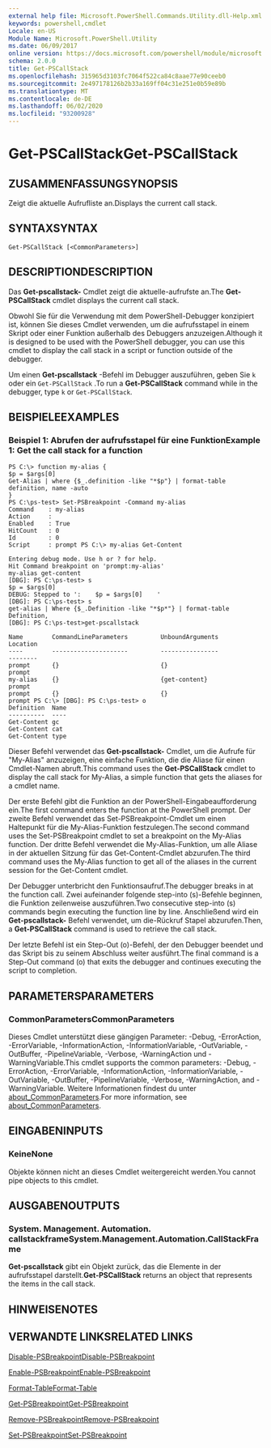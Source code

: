 ```yaml
---
external help file: Microsoft.PowerShell.Commands.Utility.dll-Help.xml
keywords: powershell,cmdlet
Locale: en-US
Module Name: Microsoft.PowerShell.Utility
ms.date: 06/09/2017
online version: https://docs.microsoft.com/powershell/module/microsoft.powershell.utility/get-pscallstack?view=powershell-7&WT.mc_id=ps-gethelp
schema: 2.0.0
title: Get-PSCallStack
ms.openlocfilehash: 315965d3103fc7064f522ca84c8aae77e90ceeb0
ms.sourcegitcommit: 2e497178126b2b33a169ff04c31e251e0b59e89b
ms.translationtype: MT
ms.contentlocale: de-DE
ms.lasthandoff: 06/02/2020
ms.locfileid: "93200928"
---
```

# <span data-ttu-id="255eb-103">Get-PSCallStack</span><span class="sxs-lookup"><span data-stu-id="255eb-103">Get-PSCallStack</span></span>

## <span data-ttu-id="255eb-104">ZUSAMMENFASSUNG</span><span class="sxs-lookup"><span data-stu-id="255eb-104">SYNOPSIS</span></span>
<span data-ttu-id="255eb-105">Zeigt die aktuelle Aufrufliste an.</span><span class="sxs-lookup"><span data-stu-id="255eb-105">Displays the current call stack.</span></span>

## <span data-ttu-id="255eb-106">SYNTAX</span><span class="sxs-lookup"><span data-stu-id="255eb-106">SYNTAX</span></span>

```
Get-PSCallStack [<CommonParameters>]
```

## <span data-ttu-id="255eb-107">DESCRIPTION</span><span class="sxs-lookup"><span data-stu-id="255eb-107">DESCRIPTION</span></span>

<span data-ttu-id="255eb-108">Das **Get-pscallstack-** Cmdlet zeigt die aktuelle-aufrufste an.</span><span class="sxs-lookup"><span data-stu-id="255eb-108">The **Get-PSCallStack** cmdlet displays the current call stack.</span></span>

<span data-ttu-id="255eb-109">Obwohl Sie für die Verwendung mit dem PowerShell-Debugger konzipiert ist, können Sie dieses Cmdlet verwenden, um die aufrufsstapel in einem Skript oder einer Funktion außerhalb des Debuggers anzuzeigen.</span><span class="sxs-lookup"><span data-stu-id="255eb-109">Although it is designed to be used with the PowerShell debugger, you can use this cmdlet to display the call stack in a script or function outside of the debugger.</span></span>

<span data-ttu-id="255eb-110">Um einen **Get-pscallstack** -Befehl im Debugger auszuführen, geben Sie `k` oder ein `Get-PSCallStack` .</span><span class="sxs-lookup"><span data-stu-id="255eb-110">To run a **Get-PSCallStack** command while in the debugger, type `k` or `Get-PSCallStack`.</span></span>

## <span data-ttu-id="255eb-111">BEISPIELE</span><span class="sxs-lookup"><span data-stu-id="255eb-111">EXAMPLES</span></span>

### <span data-ttu-id="255eb-112">Beispiel 1: Abrufen der aufrufsstapel für eine Funktion</span><span class="sxs-lookup"><span data-stu-id="255eb-112">Example 1: Get the call stack for a function</span></span>

```
PS C:\> function my-alias {
$p = $args[0]
Get-Alias | where {$_.definition -like "*$p"} | format-table definition, name -auto
}
PS C:\ps-test> Set-PSBreakpoint -Command my-alias
Command    : my-alias
Action     :
Enabled    : True
HitCount   : 0
Id         : 0
Script     : prompt PS C:\> my-alias Get-Content

Entering debug mode. Use h or ? for help.
Hit Command breakpoint on 'prompt:my-alias'
my-alias get-content
[DBG]: PS C:\ps-test> s
$p = $args[0]
DEBUG: Stepped to ':    $p = $args[0]    '
[DBG]: PS C:\ps-test> s
get-alias | Where {$_.Definition -like "*$p*"} | format-table Definition,
[DBG]: PS C:\ps-test>get-pscallstack

Name        CommandLineParameters         UnboundArguments              Location
----        ---------------------         ----------------              --------
prompt      {}                            {}                            prompt
my-alias    {}                            {get-content}                 prompt
prompt      {}                            {}                            prompt PS C:\> [DBG]: PS C:\ps-test> o
Definition  Name
----------  ----
Get-Content gc
Get-Content cat
Get-Content type
```

<span data-ttu-id="255eb-113">Dieser Befehl verwendet das **Get-pscallstack-** Cmdlet, um die Aufrufe für "My-Alias" anzuzeigen, eine einfache Funktion, die die Aliase für einen Cmdlet-Namen abruft.</span><span class="sxs-lookup"><span data-stu-id="255eb-113">This command uses the **Get-PSCallStack** cmdlet to display the call stack for My-Alias, a simple function that gets the aliases for a cmdlet name.</span></span>

<span data-ttu-id="255eb-114">Der erste Befehl gibt die Funktion an der PowerShell-Eingabeaufforderung ein.</span><span class="sxs-lookup"><span data-stu-id="255eb-114">The first command enters the function at the PowerShell prompt.</span></span>
<span data-ttu-id="255eb-115">Der zweite Befehl verwendet das Set-PSBreakpoint-Cmdlet um einen Haltepunkt für die My-Alias-Funktion festzulegen.</span><span class="sxs-lookup"><span data-stu-id="255eb-115">The second command uses the Set-PSBreakpoint cmdlet to set a breakpoint on the My-Alias function.</span></span>
<span data-ttu-id="255eb-116">Der dritte Befehl verwendet die My-Alias-Funktion, um alle Aliase in der aktuellen Sitzung für das Get-Content-Cmdlet abzurufen.</span><span class="sxs-lookup"><span data-stu-id="255eb-116">The third command uses the My-Alias function to get all of the aliases in the current session for the Get-Content cmdlet.</span></span>

<span data-ttu-id="255eb-117">Der Debugger unterbricht den Funktionsaufruf.</span><span class="sxs-lookup"><span data-stu-id="255eb-117">The debugger breaks in at the function call.</span></span>
<span data-ttu-id="255eb-118">Zwei aufeinander folgende step-into (s)-Befehle beginnen, die Funktion zeilenweise auszuführen.</span><span class="sxs-lookup"><span data-stu-id="255eb-118">Two consecutive step-into (s) commands begin executing the function line by line.</span></span>
<span data-ttu-id="255eb-119">Anschließend wird ein **Get-pscallstack-** Befehl verwendet, um die-Rückruf Stapel abzurufen.</span><span class="sxs-lookup"><span data-stu-id="255eb-119">Then, a **Get-PSCallStack** command is used to retrieve the call stack.</span></span>

<span data-ttu-id="255eb-120">Der letzte Befehl ist ein Step-Out (o)-Befehl, der den Debugger beendet und das Skript bis zu seinem Abschluss weiter ausführt.</span><span class="sxs-lookup"><span data-stu-id="255eb-120">The final command is a Step-Out command (o) that exits the debugger and continues executing the script to completion.</span></span>

## <span data-ttu-id="255eb-121">PARAMETERS</span><span class="sxs-lookup"><span data-stu-id="255eb-121">PARAMETERS</span></span>

### <span data-ttu-id="255eb-122">CommonParameters</span><span class="sxs-lookup"><span data-stu-id="255eb-122">CommonParameters</span></span>

<span data-ttu-id="255eb-123">Dieses Cmdlet unterstützt diese gängigen Parameter: -Debug, -ErrorAction, -ErrorVariable, -InformationAction, -InformationVariable, -OutVariable, -OutBuffer, -PipelineVariable, -Verbose, -WarningAction und -WarningVariable.</span><span class="sxs-lookup"><span data-stu-id="255eb-123">This cmdlet supports the common parameters: -Debug, -ErrorAction, -ErrorVariable, -InformationAction, -InformationVariable, -OutVariable, -OutBuffer, -PipelineVariable, -Verbose, -WarningAction, and -WarningVariable.</span></span> <span data-ttu-id="255eb-124">Weitere Informationen findest du unter [about_CommonParameters](https://go.microsoft.com/fwlink/?LinkID=113216).</span><span class="sxs-lookup"><span data-stu-id="255eb-124">For more information, see [about_CommonParameters](https://go.microsoft.com/fwlink/?LinkID=113216).</span></span>

## <span data-ttu-id="255eb-125">EINGABEN</span><span class="sxs-lookup"><span data-stu-id="255eb-125">INPUTS</span></span>

### <span data-ttu-id="255eb-126">Keine</span><span class="sxs-lookup"><span data-stu-id="255eb-126">None</span></span>

<span data-ttu-id="255eb-127">Objekte können nicht an dieses Cmdlet weitergereicht werden.</span><span class="sxs-lookup"><span data-stu-id="255eb-127">You cannot pipe objects to this cmdlet.</span></span>

## <span data-ttu-id="255eb-128">AUSGABEN</span><span class="sxs-lookup"><span data-stu-id="255eb-128">OUTPUTS</span></span>

### <span data-ttu-id="255eb-129">System. Management. Automation. callstackframe</span><span class="sxs-lookup"><span data-stu-id="255eb-129">System.Management.Automation.CallStackFrame</span></span>

<span data-ttu-id="255eb-130">**Get-pscallstack** gibt ein Objekt zurück, das die Elemente in der aufrufsstapel darstellt.</span><span class="sxs-lookup"><span data-stu-id="255eb-130">**Get-PSCallStack** returns an object that represents the items in the call stack.</span></span>

## <span data-ttu-id="255eb-131">HINWEISE</span><span class="sxs-lookup"><span data-stu-id="255eb-131">NOTES</span></span>

## <span data-ttu-id="255eb-132">VERWANDTE LINKS</span><span class="sxs-lookup"><span data-stu-id="255eb-132">RELATED LINKS</span></span>

[<span data-ttu-id="255eb-133">Disable-PSBreakpoint</span><span class="sxs-lookup"><span data-stu-id="255eb-133">Disable-PSBreakpoint</span></span>](Disable-PSBreakpoint.md)

[<span data-ttu-id="255eb-134">Enable-PSBreakpoint</span><span class="sxs-lookup"><span data-stu-id="255eb-134">Enable-PSBreakpoint</span></span>](Enable-PSBreakpoint.md)

[<span data-ttu-id="255eb-135">Format-Table</span><span class="sxs-lookup"><span data-stu-id="255eb-135">Format-Table</span></span>](Format-Table.md)

[<span data-ttu-id="255eb-136">Get-PSBreakpoint</span><span class="sxs-lookup"><span data-stu-id="255eb-136">Get-PSBreakpoint</span></span>](Get-PSBreakpoint.md)

[<span data-ttu-id="255eb-137">Remove-PSBreakpoint</span><span class="sxs-lookup"><span data-stu-id="255eb-137">Remove-PSBreakpoint</span></span>](Remove-PSBreakpoint.md)

[<span data-ttu-id="255eb-138">Set-PSBreakpoint</span><span class="sxs-lookup"><span data-stu-id="255eb-138">Set-PSBreakpoint</span></span>](Set-PSBreakpoint.md)
